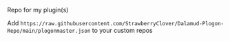 Repo for my plugin(s)

Add `https://raw.githubusercontent.com/StrawberryClover/Dalamud-Plogon-Repo/main/plogonmaster.json` to your custom repos
